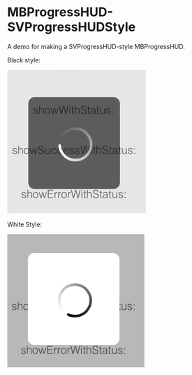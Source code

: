 MBProgressHUD-SVProgressHUDStyle
================================

A demo for making a SVProgressHUD-style MBProgressHUD.

Black style:

![ScrrenShot Black](https://raw.githubusercontent.com/phaibin/MBProgressHUD-SVProgressHUDStyle/master/black.png)


White Style:

![ScrrenShot White](https://raw.githubusercontent.com/phaibin/MBProgressHUD-SVProgressHUDStyle/master/white.png)


